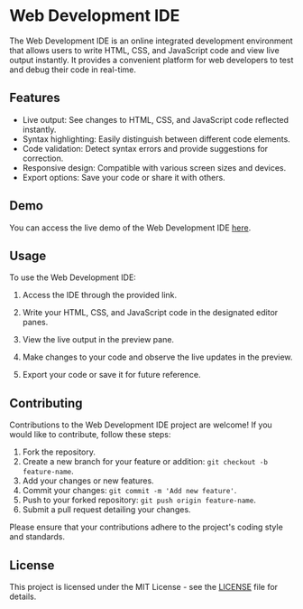 # Web Development IDE

The Web Development IDE is an online integrated development environment that allows users to write HTML, CSS, and JavaScript code and view live output instantly. It provides a convenient platform for web developers to test and debug their code in real-time.

## Features

- Live output: See changes to HTML, CSS, and JavaScript code reflected instantly.
- Syntax highlighting: Easily distinguish between different code elements.
- Code validation: Detect syntax errors and provide suggestions for correction.
- Responsive design: Compatible with various screen sizes and devices.
- Export options: Save your code or share it with others.

## Demo

You can access the live demo of the Web Development IDE [here](link-to-demo).

## Usage

To use the Web Development IDE:

1. Access the IDE through the provided link.

2. Write your HTML, CSS, and JavaScript code in the designated editor panes.

3. View the live output in the preview pane.

4. Make changes to your code and observe the live updates in the preview.

5. Export your code or save it for future reference.

## Contributing

Contributions to the Web Development IDE project are welcome! If you would like to contribute, follow these steps:

1. Fork the repository.
2. Create a new branch for your feature or addition: `git checkout -b feature-name`.
3. Add your changes or new features.
4. Commit your changes: `git commit -m 'Add new feature'`.
5. Push to your forked repository: `git push origin feature-name`.
6. Submit a pull request detailing your changes.

Please ensure that your contributions adhere to the project's coding style and standards.

## License

This project is licensed under the MIT License - see the [LICENSE](LICENSE) file for details.
